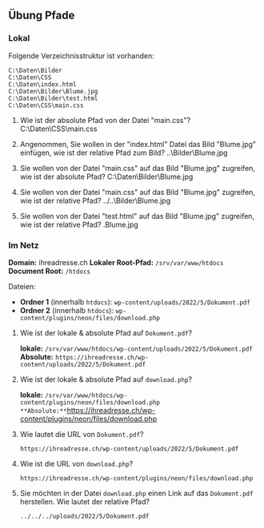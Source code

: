 ## Übung Pfade

### Lokal

Folgende Verzeichnisstruktur ist vorhanden:

```
C:\Daten\Bilder
C:\Daten\CSS
C:\Daten\index.html
C:\Daten\Bilder\Blume.jpg
C:\Daten\Bilder\test.html
C:\Daten\CSS\main.css
```

1. Wie ist der absolute Pfad von der Datei "main.css"?
	C:\Daten\CSS\main.css

2. Angenommen, Sie wollen in der "index.html" Datei das Bild "Blume.jpg" einfügen, wie ist der relative Pfad zum Bild?
	..\Bilder\Blume.jpg

3. Sie wollen von der Datei "main.css" auf das Bild "Blume.jpg" zugreifen, wie ist der absolute Pfad?
	C:\Daten\Bilder\Blume.jpg

4. Sie wollen von der Datei "main.css" auf das Bild "Blume.jpg" zugreifen, wie ist der relative Pfad?
	../..\Bilder\Blume.jpg

5. Sie wollen von der Datei "test.html" auf das Bild "Blume.jpg" zugreifen, wie ist der relative Pfad?
    .Blume.jpg


### Im Netz

**Domain:** ihreadresse.ch **Lokaler Root-Pfad:** `/srv/var/www/htdocs` **Document Root:** `/htdocs`

Dateien:

- **Ordner 1** (innerhalb `htdocs`): `wp-content/uploads/2022/5/Dokument.pdf`
- **Ordner 2** (innerhalb `htdocs`): `wp-content/plugins/neon/files/download.php`

1. Wie ist der lokale & absolute Pfad auf `Dokument.pdf`?

	**lokale:** `/srv/var/www/htdocs/wp-content/uploads/2022/5/Dokument.pdf`
    **Absolute:** `https://ihreadresse.ch/wp-content/uploads/2022/5/Dokument.pdf`
    
2. Wie ist der lokale & absolute Pfad auf `download.php`?

    **lokale:** `/srv/var/www/htdocs/wp-content/plugins/neon/files/download.php
    **Absolute:**`https://ihreadresse.ch/wp-content/plugins/neon/files/download.php
    
3. Wie lautet die URL von `Dokument.pdf`?

	`https://ihreadresse.ch/wp-content/uploads/2022/5/Dokument.pdf`
	
4. Wie ist die URL von `download.php`?

	`https://ihreadresse.ch/wp-content/plugins/neon/files/download.php`

5. Sie möchten in der Datei `download.php` einen Link auf das `Dokument.pdf` herstellen. Wie lautet der relative Pfad?

	`../../../uploads/2022/5/Dokument.pdf`
